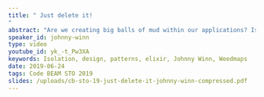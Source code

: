 ```yaml
---
title: " Just delete it!
"
abstract: "Are we creating big balls of mud within our applications? Is an abstraction necessary or is it going to couple the code to the implementation? Can I achieve code isolation without overcomplicating? The challenge is to reach the nirvana of simple code isolation verse complex code abstraction. But is it realistically obtainable? The challenge is set: implement patterns that will allow us to just delete & rewrite code in days instead of weeks, weeks instead of months, and months instead of ... version 2."
speaker_id: johnny-winn
type: video
youtube_id: yk_-t_Pw3XA
keywords: Isolation, design, patterns, elixir, Johnny Winn, Weedmaps
date: 2019-06-24
tags: Code BEAM STO 2019
slides: /uploads/cb-sto-19-just-delete-it-johnny-winn-compressed.pdf
---
```


